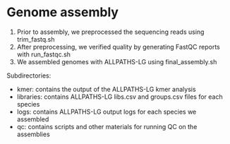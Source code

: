Genome assembly
===============

1. Prior to assembly, we preprocessed the sequencing reads using trim_fastq.sh
2. After preprocessing, we verified quality by generating FastQC reports with run_fastqc.sh
3. We assembled genomes with ALLPATHS-LG using final_assembly.sh

Subdirectories:

- kmer: contains the output of the ALLPATHS-LG kmer analysis
- libraries: contains ALLPATHS-LG libs.csv and groups.csv files for each species
- logs: contains ALLPATHS-LG output logs for each species we assembled
- qc: contains scripts and other materials for running QC on the assemblies
